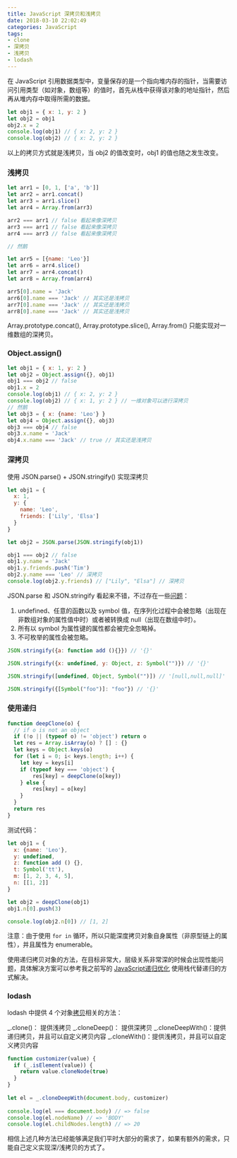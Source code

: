 ```yaml
---
title: JavaScript 深拷贝和浅拷贝
date: 2018-03-10 22:02:49
categories: JavaScript
tags:
- clone
- 深拷贝
- 浅拷贝
- lodash
---
```


在 JavaScript 引用数据类型中，变量保存的是一个指向堆内存的指针，当需要访问引用类型（如对象，数组等）的值时，首先从栈中获得该对象的地址指针，然后再从堆内存中取得所需的数据。

```javascript
let obj1 = { x: 1, y: 2 }
let obj2 = obj1
obj2.x = 2
console.log(obj1) // { x: 2, y: 2 }
console.log(obj2) // { x: 2, y: 2 }
```

以上的拷贝方式就是浅拷贝，当 obj2 的值改变时，obj1 的值也随之发生改变。

### 浅拷贝

```javascript
let arr1 = [0, 1, ['a', 'b']]
let arr2 = arr1.concat()
let arr3 = arr1.slice()
let arr4 = Array.from(arr3)

arr2 === arr1 // false 看起来像深拷贝
arr3 === arr1 // false 看起来像深拷贝
arr4 === arr3 // false 看起来像深拷贝

// 然鹅

let arr5 = [{name: 'Leo'}]
let arr6 = arr4.slice()
let arr7 = arr4.concat()
let arr8 = Array.from(arr4)

arr5[0].name = 'Jack'
arr6[0].name === 'Jack' // 其实还是浅拷贝
arr7[0].name === 'Jack' // 其实还是浅拷贝
arr8[0].name === 'Jack' // 其实还是浅拷贝
```

Array.prototype.concat(), Array.prototype.slice(), Array.from() 只能实现对一维数组的深拷贝。

### Object.assign()

```javascript
let obj1 = { x: 1, y: 2 }
let obj2 = Object.assign({}, obj1)
obj1 === obj2 // false
obj1.x = 2
console.log(obj1) // { x: 2, y: 2 }
console.log(obj2) // { x: 1, y: 2 } // 一维对象可以进行深拷贝
// 然鹅
let obj3 = { x: {name: 'Leo'} }
let obj4 = Object.assign({}, obj3)
obj3 === obj4 // false
obj3.x.name = 'Jack'
obj4.x.name === 'Jack' // true // 其实还是浅拷贝
```


### 深拷贝

使用 JSON.parse() + JSON.stringify() 实现深拷贝

```javascript
let obj1 = {
  x: 1,
  y: {
    name: 'Leo',
    friends: ['Lily', 'Elsa']
  }    
}

let obj2 = JSON.parse(JSON.stringify(obj1))

obj1 === obj2 // false
obj1.y.name = 'Jack'
obj1.y.friends.push('Tim')
obj2.y.name === 'Leo' // 深拷贝
console.log(obj2.y.friends) // ["Lily", "Elsa"] // 深拷贝
```

JSON.parse 和 JSON.stringify 看起来不错，不过存在一些[问题](https://developer.mozilla.org/zh-CN/docs/Web/JavaScript/Reference/Global_Objects/JSON/stringify)：

1. undefined、任意的函数以及 symbol 值，在序列化过程中会被忽略（出现在非数组对象的属性值中时）或者被转换成 null（出现在数组中时）。
2. 所有以 symbol 为属性键的属性都会被完全忽略掉。
3. 不可枚举的属性会被忽略。

```javascript
JSON.stringify({a: function add (){}}) // '{}'

JSON.stringify({x: undefined, y: Object, z: Symbol("")}) // '{}'

JSON.stringify([undefined, Object, Symbol("")]) // '[null,null,null]' 

JSON.stringify({[Symbol("foo")]: "foo"}) // '{}'

```

### 使用递归

```javascript
function deepClone(o) {
  // if o is not an object 
  if (!o || (typeof o) != 'object') return o
  let res = Array.isArray(o) ? [] : {}
  let keys = Object.keys(o) 
  for (let i = 0; i< keys.length; i++) {
    let key = keys[i]
    if (typeof key === 'object') {
        res[key] = deepClone(o[key])
    } else {
        res[key] = o[key]
    }
  }
  return res
}
```

测试代码：

```javascript
let obj1 = {
  x: {name: 'Leo'},
  y: undefined,
  z: function add () {},
  t: Symbol('tt'),
  m: [1, 2, 3, 4, 5],
  n: [[1, 2]]
}

let obj2 = deepClone(obj1)
obj1.n[0].push(3)

console.log(obj2.n[0]) // [1, 2]
```
注意：由于使用 `for in` 循环，所以只能深度拷贝对象自身属性（非原型链上的属性），并且属性为 enumerable。

使用递归拷贝对象的方法，在目标非常大，层级关系非常深的时候会出现性能问题，具体解决方案可以参考我之前写的 [JavaScript递归优化](https://lz5z.com/JavaScript%E9%80%92%E5%BD%92%E4%BC%98%E5%8C%96/) 使用栈代替递归的方式解决。

### lodash

lodash 中提供 4 个对象[拷贝](https://lodash.com/docs/4.17.10#clone)相关的方法： 

_.clone()： 提供浅拷贝
_.cloneDeep()： 提供深拷贝
_.cloneDeepWith()：提供递归拷贝，并且可以自定义拷贝内容
_.cloneWith()：提供浅拷贝，并且可以自定义拷贝内容

```javascript
function customizer(value) {
  if (_.isElement(value)) {
    return value.cloneNode(true)
  }
}
 
let el = _.cloneDeepWith(document.body, customizer)
 
console.log(el === document.body) // => false
console.log(el.nodeName) // => 'BODY'
console.log(el.childNodes.length) // => 20
```

相信上述几种方法已经能够满足我们平时大部分的需求了，如果有额外的需求，只能自己定义实现深/浅拷贝的方式了。